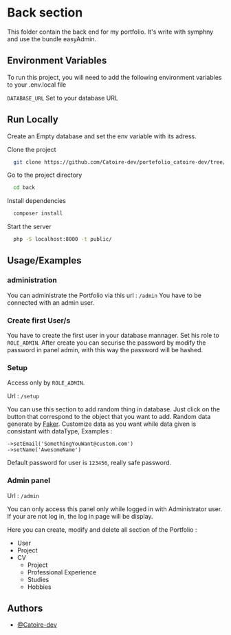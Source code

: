 
# Back section

This folder contain the back end for my portfolio.
It's write with symphny and use the bundle easyAdmin.


## Environment Variables

To run this project, you will need to add the following environment variables to your .env.local file

`DATABASE_URL` Set to your database URL


## Run Locally

Create an Empty database and set the env variable with its adress.

Clone the project

```bash
  git clone https://github.com/Catoire-dev/portefolio_catoire-dev/tree/main/back
```

Go to the project directory

```bash
  cd back
```

Install dependencies

```bash
  composer install
```

Start the server

```bash
  php -S localhost:8000 -t public/
```


## Usage/Examples

### administration
You can administrate the Portfolio via this url :
`/admin`
You have to be connected with an admin user.

### Create first User/s
You have to create the first user in your database mannager.
Set his role to `ROLE_ADMIN`.
After create you can securise the password by modify the password in panel admin, with this way the password will be hashed.

### Setup
Access only by `ROLE_ADMIN`.

Url : `/setup`

You can use this section to add random thing in database. Just click on the button that correspond to the object that you want to add.
Random data generate by [Faker](https://fakerphp.github.io/).
Customize data as you want while data given is consistant with dataType, Examples :
``` 
->setEmail('SomethingYouWant@custom.com')
->setName('AwesomeName')
```

Default password for user is `123456`, really safe password.

### Admin panel
Url : `/admin`

You can only access this panel only while logged in with Administrator user. If your are not log in, the log in page will be display.

Here you can create, modify and delete all section of the Portfolio :
- User
- Project
- CV
    - Project
    - Professional Experience
    - Studies
    - Hobbies



## Authors

- [@Catoire-dev](https://www.github.com/catoire-dev)

